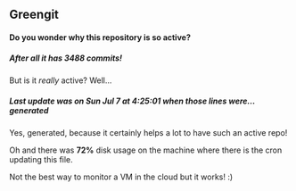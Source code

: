 ## Greengit

#### Do you wonder why this repository is so active?

##### After all it has 3488 commits!

But is it *really* active? Well...

##### Last update was on Sun Jul 7 at 4:25:01 when those lines were... generated

Yes, generated, because it certainly helps a lot to have such an active repo!

Oh and there was **72%** disk usage on the machine
where there is the cron updating this file.

Not the best way to monitor a VM in the cloud but it works! :)
